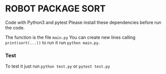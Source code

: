 # ROBOT PACKAGE SORT

Code with Python3 and pytest
Please install these dependencies before run the code.

The function is the file `main.py`
You can create new lines calling `print(sort(...))` to run it run `python main.py`.

### Test
To test it just run `python test.py` or `pytest test.py`